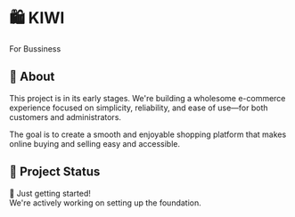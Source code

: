 # 🛍️ KIWI

For Bussiness

## 📌 About

This project is in its early stages. We're building a wholesome e-commerce experience focused on simplicity, reliability, and ease of use—for both customers and administrators.

The goal is to create a smooth and enjoyable shopping platform that makes online buying and selling easy and accessible.

## 🚧 Project Status

🚀 Just getting started!  
We're actively working on setting up the foundation.
